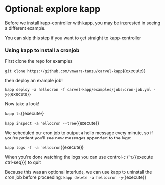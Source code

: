 # Optional: explore kapp

Before we install kapp-controller with [kapp](https://carvel.dev/kapp/), you may be interested in seeing
a different example.

You can skip this step if you want to get straight to kapp-controller

### Using kapp to install a cronjob

First clone the repo for examples

`git clone https://github.com/vmware-tanzu/carvel-kapp`{{execute}}

then deploy an example job!

`kapp deploy -a hellocron -f carvel-kapp/examples/jobs/cron-job.yml -y`{{execute}}

Now take a look!

`kapp ls`{{execute}}

`kapp inspect -a hellocron --tree`{{execute}}

We scheduled our cron job to output a hello message every minute, so if you're
patient you'll see new messages appended to the logs:

`kapp logs -f -a hellocron`{{execute}}

When you're done watching the logs you can use control-c (`^C`{{execute ctrl-seq}}) to quit.

Because this was an optional interlude, we can use kapp to uninstall the cron
job before proceeding:
`kapp delete -a hellocron -y`{{execute}}
